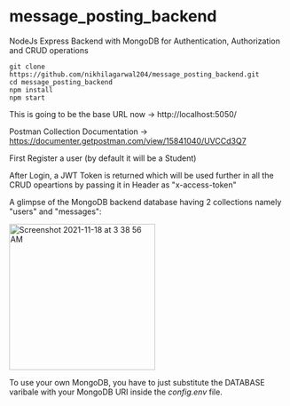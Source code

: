 # message_posting_backend
NodeJs Express Backend with MongoDB for Authentication, Authorization and CRUD operations

```
git clone https://github.com/nikhilagarwal204/message_posting_backend.git
cd message_posting_backend
npm install
npm start
```

This is going to be the base URL now -> http://localhost:5050/

Postman Collection Documentation -> https://documenter.getpostman.com/view/15841040/UVCCd3Q7

First Register a user (by default it will be a Student)

After Login, a JWT Token is returned which will be used further in all the CRUD opeartions by passing it in Header as "x-access-token"


A glimpse of the MongoDB backend database having 2 collections namely "users" and "messages":

<img width="263" alt="Screenshot 2021-11-18 at 3 38 56 AM" src="https://user-images.githubusercontent.com/45812764/142290463-f53de80e-19e5-4d96-a699-2fc807658dc3.png">

To use your own MongoDB, you have to just substitute the DATABASE varibale with your MongoDB URI inside the _config.env_ file. 

